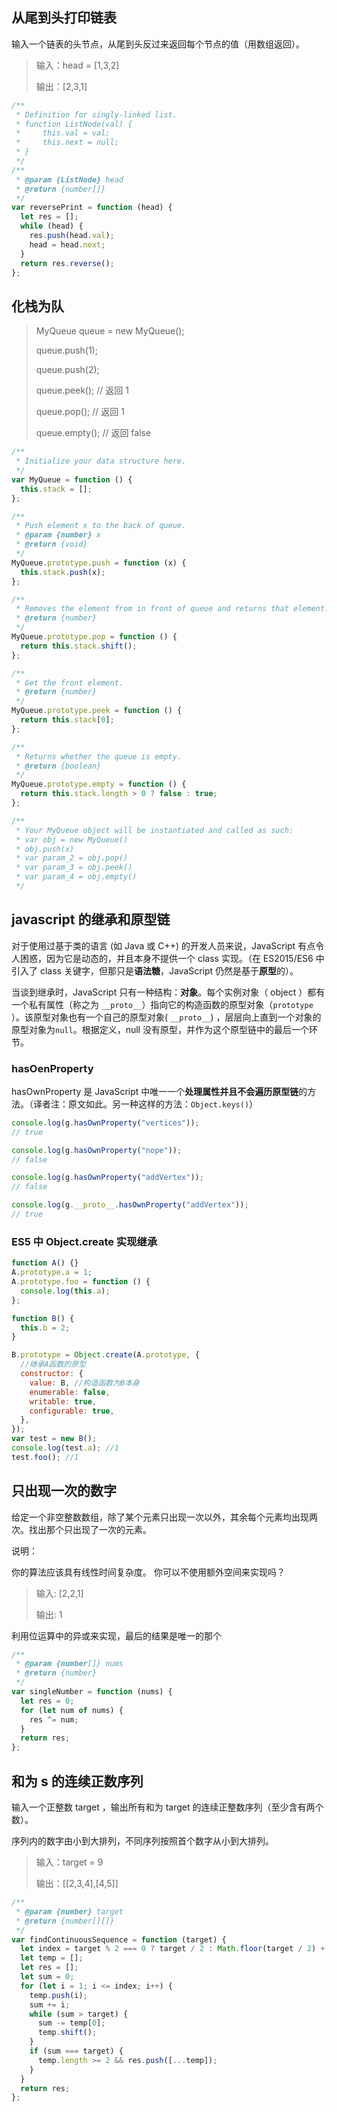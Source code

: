 ## 从尾到头打印链表

输入一个链表的头节点，从尾到头反过来返回每个节点的值（用数组返回）。

> 输入：head = [1,3,2]
>
> 输出：[2,3,1]

```js
/**
 * Definition for singly-linked list.
 * function ListNode(val) {
 *     this.val = val;
 *     this.next = null;
 * }
 */
/**
 * @param {ListNode} head
 * @return {number[]}
 */
var reversePrint = function (head) {
  let res = [];
  while (head) {
    res.push(head.val);
    head = head.next;
  }
  return res.reverse();
};
```

## 化栈为队

> MyQueue queue = new MyQueue();
>
> queue.push(1);
>
> queue.push(2);
>
> queue.peek(); // 返回 1
>
> queue.pop(); // 返回 1
>
> queue.empty(); // 返回 false

```js
/**
 * Initialize your data structure here.
 */
var MyQueue = function () {
  this.stack = [];
};

/**
 * Push element x to the back of queue.
 * @param {number} x
 * @return {void}
 */
MyQueue.prototype.push = function (x) {
  this.stack.push(x);
};

/**
 * Removes the element from in front of queue and returns that element.
 * @return {number}
 */
MyQueue.prototype.pop = function () {
  return this.stack.shift();
};

/**
 * Get the front element.
 * @return {number}
 */
MyQueue.prototype.peek = function () {
  return this.stack[0];
};

/**
 * Returns whether the queue is empty.
 * @return {boolean}
 */
MyQueue.prototype.empty = function () {
  return this.stack.length > 0 ? false : true;
};

/**
 * Your MyQueue object will be instantiated and called as such:
 * var obj = new MyQueue()
 * obj.push(x)
 * var param_2 = obj.pop()
 * var param_3 = obj.peek()
 * var param_4 = obj.empty()
 */
```

## javascript 的继承和原型链

对于使用过基于类的语言 (如 Java 或 C++) 的开发人员来说，JavaScript 有点令人困惑，因为它是动态的，并且本身不提供一个 class 实现。（在 ES2015/ES6 中引入了 class 关键字，但那只是**语法糖**，JavaScript 仍然是基于**原型**的）。

当谈到继承时，JavaScript 只有一种结构：**对象**。每个实例对象（ object ）都有一个私有属性（称之为 `__proto__`）指向它的构造函数的原型对象（`prototype` ）。该原型对象也有一个自己的原型对象( `__proto__`) ，层层向上直到一个对象的原型对象为`null`。根据定义，null 没有原型，并作为这个原型链中的最后一个环节。

### hasOenProperty

hasOwnProperty 是 JavaScript 中唯一一个**处理属性并且不会遍历原型链**的方法。（译者注：原文如此。另一种这样的方法：`Object.keys()`）

```js
console.log(g.hasOwnProperty("vertices"));
// true

console.log(g.hasOwnProperty("nope"));
// false

console.log(g.hasOwnProperty("addVertex"));
// false

console.log(g.__proto__.hasOwnProperty("addVertex"));
// true
```

### ES5 中 Object.create 实现继承

```js
function A() {}
A.prototype.a = 1;
A.prototype.foo = function () {
  console.log(this.a);
};

function B() {
  this.b = 2;
}

B.prototype = Object.create(A.prototype, {
  //继承A函数的原型
  constructor: {
    value: B, //构造函数为B本身
    enumerable: false,
    writable: true,
    configurable: true,
  },
});
var test = new B();
console.log(test.a); //1
test.foo(); //1
```

## 只出现一次的数字

给定一个非空整数数组，除了某个元素只出现一次以外，其余每个元素均出现两次。找出那个只出现了一次的元素。

说明：

你的算法应该具有线性时间复杂度。 你可以不使用额外空间来实现吗？

> 输入: [2,2,1]
>
> 输出: 1

利用位运算中的异或来实现，最后的结果是唯一的那个

```js
/**
 * @param {number[]} nums
 * @return {number}
 */
var singleNumber = function (nums) {
  let res = 0;
  for (let num of nums) {
    res ^= num;
  }
  return res;
};
```

## 和为 s 的连续正数序列

输入一个正整数 target ，输出所有和为 target 的连续正整数序列（至少含有两个数）。

序列内的数字由小到大排列，不同序列按照首个数字从小到大排列。

> 输入：target = 9
>
> 输出：[[2,3,4],[4,5]]

```js
/**
 * @param {number} target
 * @return {number[][]}
 */
var findContinuousSequence = function (target) {
  let index = target % 2 === 0 ? target / 2 : Math.floor(target / 2) + 1;
  let temp = [];
  let res = [];
  let sum = 0;
  for (let i = 1; i <= index; i++) {
    temp.push(i);
    sum += i;
    while (sum > target) {
      sum -= temp[0];
      temp.shift();
    }
    if (sum === target) {
      temp.length >= 2 && res.push([...temp]);
    }
  }
  return res;
};
```
